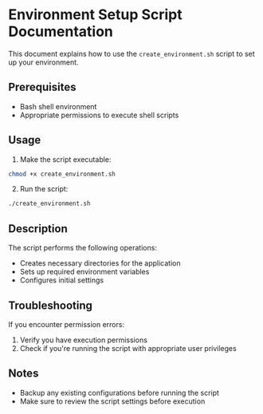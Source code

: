# Environment Setup Script Documentation

This document explains how to use the `create_environment.sh` script to set up your environment.

## Prerequisites

- Bash shell environment
- Appropriate permissions to execute shell scripts

## Usage

1. Make the script executable:
```bash
chmod +x create_environment.sh
```

2. Run the script:
```bash
./create_environment.sh
```

## Description

The script performs the following operations:
- Creates necessary directories for the application
- Sets up required environment variables
- Configures initial settings

## Troubleshooting

If you encounter permission errors:
1. Verify you have execution permissions
2. Check if you're running the script with appropriate user privileges

## Notes

- Backup any existing configurations before running the script
- Make sure to review the script settings before execution
